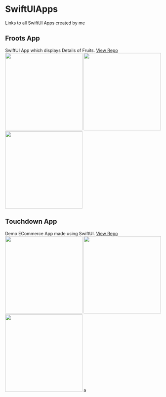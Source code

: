 
# SwiftUIApps
Links to all SwiftUI Apps created by me

## Froots App
SwiftUI App which displays Details of Fruits. [View Repo](https://github.com/descifrador17/Froots)  
<img src="https://user-images.githubusercontent.com/35165993/118010611-d701ee80-b36c-11eb-904e-2ac20ce46125.png" width="250"> <img src="https://user-images.githubusercontent.com/35165993/118010877-0c0e4100-b36d-11eb-9244-df5d78bfa767.png" width="250"> <img src="https://user-images.githubusercontent.com/35165993/118010810-00227f00-b36d-11eb-88f8-bf35ae90e931.png" width="250"> 

## Touchdown App
Demo ECommerce App made using SwiftUI. [View Repo](https://github.com/descifrador17/Touchdown)  
<img src="https://user-images.githubusercontent.com/35165993/119391514-0b21cb80-bcec-11eb-850b-b63bc4b54280.png" width="250"> <img src="https://user-images.githubusercontent.com/35165993/119391564-1e349b80-bcec-11eb-8d5e-79453112a8b1.png" width="250"> <img src="https://user-images.githubusercontent.com/35165993/119391572-2096f580-bcec-11eb-9166-c630f1b6976c.png" width="250"> 
a

